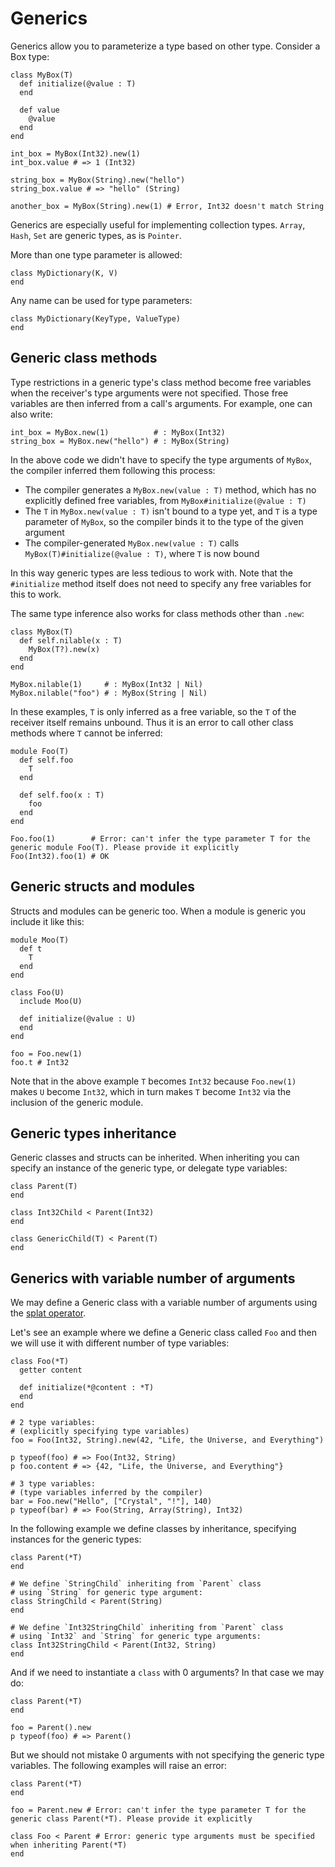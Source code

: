 # Generics

Generics allow you to parameterize a type based on other type. Consider a Box type:

```crystal
class MyBox(T)
  def initialize(@value : T)
  end

  def value
    @value
  end
end

int_box = MyBox(Int32).new(1)
int_box.value # => 1 (Int32)

string_box = MyBox(String).new("hello")
string_box.value # => "hello" (String)

another_box = MyBox(String).new(1) # Error, Int32 doesn't match String
```

Generics are especially useful for implementing collection types. `Array`, `Hash`, `Set` are generic types, as is `Pointer`.

More than one type parameter is allowed:

```crystal
class MyDictionary(K, V)
end
```

Any name can be used for type parameters:

```crystal
class MyDictionary(KeyType, ValueType)
end
```

## Generic class methods

Type restrictions in a generic type's class method become free variables when the receiver's type arguments were not specified. Those free variables are then inferred from a call's arguments. For example, one can also write:

```crystal
int_box = MyBox.new(1)          # : MyBox(Int32)
string_box = MyBox.new("hello") # : MyBox(String)
```

In the above code we didn't have to specify the type arguments of `MyBox`, the compiler inferred them following this process:

* The compiler generates a `MyBox.new(value : T)` method, which has no explicitly defined free variables, from `MyBox#initialize(@value : T)`
* The `T` in `MyBox.new(value : T)` isn't bound to a type yet, and `T` is a type parameter of `MyBox`, so the compiler binds it to the type of the given argument
* The compiler-generated `MyBox.new(value : T)` calls `MyBox(T)#initialize(@value : T)`, where `T` is now bound

In this way generic types are less tedious to work with. Note that the `#initialize` method itself does not need to specify any free variables for this to work.

The same type inference also works for class methods other than `.new`:

```crystal
class MyBox(T)
  def self.nilable(x : T)
    MyBox(T?).new(x)
  end
end

MyBox.nilable(1)     # : MyBox(Int32 | Nil)
MyBox.nilable("foo") # : MyBox(String | Nil)
```

In these examples, `T` is only inferred as a free variable, so the `T` of the receiver itself remains unbound. Thus it is an error to call other class methods where `T` cannot be inferred:

```crystal
module Foo(T)
  def self.foo
    T
  end

  def self.foo(x : T)
    foo
  end
end

Foo.foo(1)        # Error: can't infer the type parameter T for the generic module Foo(T). Please provide it explicitly
Foo(Int32).foo(1) # OK
```

## Generic structs and modules

Structs and modules can be generic too. When a module is generic you include it like this:

```crystal
module Moo(T)
  def t
    T
  end
end

class Foo(U)
  include Moo(U)

  def initialize(@value : U)
  end
end

foo = Foo.new(1)
foo.t # Int32
```

Note that in the above example `T` becomes `Int32` because `Foo.new(1)` makes `U` become `Int32`, which in turn makes `T` become `Int32` via the inclusion of the generic module.

## Generic types inheritance

Generic classes and structs can be inherited. When inheriting you can specify an instance of the generic type, or delegate type variables:

```crystal
class Parent(T)
end

class Int32Child < Parent(Int32)
end

class GenericChild(T) < Parent(T)
end
```

## Generics with variable number of arguments

We may define a Generic class with a variable number of arguments using the [splat operator](./operators.md#splats).

Let's see an example where we define a Generic class called `Foo` and then we will use it with different number of type variables:

```crystal-play
class Foo(*T)
  getter content

  def initialize(*@content : *T)
  end
end

# 2 type variables:
# (explicitly specifying type variables)
foo = Foo(Int32, String).new(42, "Life, the Universe, and Everything")

p typeof(foo) # => Foo(Int32, String)
p foo.content # => {42, "Life, the Universe, and Everything"}

# 3 type variables:
# (type variables inferred by the compiler)
bar = Foo.new("Hello", ["Crystal", "!"], 140)
p typeof(bar) # => Foo(String, Array(String), Int32)
```

In the following example we define classes by inheritance, specifying instances for the generic types:

```crystal
class Parent(*T)
end

# We define `StringChild` inheriting from `Parent` class
# using `String` for generic type argument:
class StringChild < Parent(String)
end

# We define `Int32StringChild` inheriting from `Parent` class
# using `Int32` and `String` for generic type arguments:
class Int32StringChild < Parent(Int32, String)
end
```

And if we need to instantiate a `class` with 0 arguments? In that case we may do:

```crystal-play
class Parent(*T)
end

foo = Parent().new
p typeof(foo) # => Parent()
```

But we should not mistake 0 arguments with not specifying the generic type variables. The following examples will raise an error:

```crystal
class Parent(*T)
end

foo = Parent.new # Error: can't infer the type parameter T for the generic class Parent(*T). Please provide it explicitly

class Foo < Parent # Error: generic type arguments must be specified when inheriting Parent(*T)
end
```
